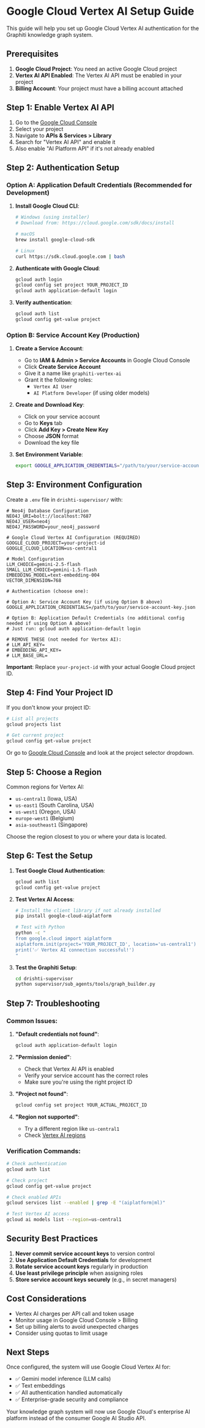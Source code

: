 # Google Cloud Vertex AI Setup Guide

This guide will help you set up Google Cloud Vertex AI authentication for the Graphiti knowledge graph system.

## Prerequisites

1. **Google Cloud Project**: You need an active Google Cloud project
2. **Vertex AI API Enabled**: The Vertex AI API must be enabled in your project
3. **Billing Account**: Your project must have a billing account attached

## Step 1: Enable Vertex AI API

1. Go to the [Google Cloud Console](https://console.cloud.google.com/)
2. Select your project
3. Navigate to **APIs & Services > Library**
4. Search for "Vertex AI API" and enable it
5. Also enable "AI Platform API" if it's not already enabled

## Step 2: Authentication Setup

### Option A: Application Default Credentials (Recommended for Development)

1. **Install Google Cloud CLI**:
   ```bash
   # Windows (using installer)
   # Download from: https://cloud.google.com/sdk/docs/install
   
   # macOS
   brew install google-cloud-sdk
   
   # Linux
   curl https://sdk.cloud.google.com | bash
   ```

2. **Authenticate with Google Cloud**:
   ```bash
   gcloud auth login
   gcloud config set project YOUR_PROJECT_ID
   gcloud auth application-default login
   ```

3. **Verify authentication**:
   ```bash
   gcloud auth list
   gcloud config get-value project
   ```

### Option B: Service Account Key (Production)

1. **Create a Service Account**:
   - Go to **IAM & Admin > Service Accounts** in Google Cloud Console
   - Click **Create Service Account**
   - Give it a name like `graphiti-vertex-ai`
   - Grant it the following roles:
     - `Vertex AI User`
     - `AI Platform Developer` (if using older models)

2. **Create and Download Key**:
   - Click on your service account
   - Go to **Keys** tab
   - Click **Add Key > Create New Key**
   - Choose **JSON** format
   - Download the key file

3. **Set Environment Variable**:
   ```bash
   export GOOGLE_APPLICATION_CREDENTIALS="/path/to/your/service-account-key.json"
   ```

## Step 3: Environment Configuration

Create a `.env` file in `drishti-supervisor/` with:

```env
# Neo4j Database Configuration
NEO4J_URI=bolt://localhost:7687
NEO4J_USER=neo4j
NEO4J_PASSWORD=your_neo4j_password

# Google Cloud Vertex AI Configuration (REQUIRED)
GOOGLE_CLOUD_PROJECT=your-project-id
GOOGLE_CLOUD_LOCATION=us-central1

# Model Configuration
LLM_CHOICE=gemini-2.5-flash
SMALL_LLM_CHOICE=gemini-1.5-flash
EMBEDDING_MODEL=text-embedding-004
VECTOR_DIMENSION=768

# Authentication (choose one):

# Option A: Service Account Key (if using Option B above)
GOOGLE_APPLICATION_CREDENTIALS=/path/to/your/service-account-key.json

# Option B: Application Default Credentials (no additional config needed if using Option A above)
# Just run: gcloud auth application-default login

# REMOVE THESE (not needed for Vertex AI):
# LLM_API_KEY=
# EMBEDDING_API_KEY=
# LLM_BASE_URL=
```

**Important**: Replace `your-project-id` with your actual Google Cloud project ID.

## Step 4: Find Your Project ID

If you don't know your project ID:

```bash
# List all projects
gcloud projects list

# Get current project
gcloud config get-value project
```

Or go to [Google Cloud Console](https://console.cloud.google.com/) and look at the project selector dropdown.

## Step 5: Choose a Region

Common regions for Vertex AI:
- `us-central1` (Iowa, USA)
- `us-east1` (South Carolina, USA)  
- `us-west1` (Oregon, USA)
- `europe-west1` (Belgium)
- `asia-southeast1` (Singapore)

Choose the region closest to you or where your data is located.

## Step 6: Test the Setup

1. **Test Google Cloud Authentication**:
   ```bash
   gcloud auth list
   gcloud config get-value project
   ```

2. **Test Vertex AI Access**:
   ```bash
   # Install the client library if not already installed
   pip install google-cloud-aiplatform

   # Test with Python
   python -c "
   from google.cloud import aiplatform
   aiplatform.init(project='YOUR_PROJECT_ID', location='us-central1')
   print('✅ Vertex AI connection successful!')
   "
   ```

3. **Test the Graphiti Setup**:
   ```bash
   cd drishti-supervisor
   python supervisor/sub_agents/tools/graph_builder.py
   ```

## Step 7: Troubleshooting

### Common Issues:

1. **"Default credentials not found"**:
   ```bash
   gcloud auth application-default login
   ```

2. **"Permission denied"**:
   - Check that Vertex AI API is enabled
   - Verify your service account has the correct roles
   - Make sure you're using the right project ID

3. **"Project not found"**:
   ```bash
   gcloud config set project YOUR_ACTUAL_PROJECT_ID
   ```

4. **"Region not supported"**:
   - Try a different region like `us-central1`
   - Check [Vertex AI regions](https://cloud.google.com/vertex-ai/docs/general/locations)

### Verification Commands:

```bash
# Check authentication
gcloud auth list

# Check project
gcloud config get-value project

# Check enabled APIs
gcloud services list --enabled | grep -E "(aiplatform|ml)"

# Test Vertex AI access
gcloud ai models list --region=us-central1
```

## Security Best Practices

1. **Never commit service account keys** to version control
2. **Use Application Default Credentials** for development
3. **Rotate service account keys** regularly in production
4. **Use least privilege principle** when assigning roles
5. **Store service account keys securely** (e.g., in secret managers)

## Cost Considerations

- Vertex AI charges per API call and token usage
- Monitor usage in Google Cloud Console > Billing
- Set up billing alerts to avoid unexpected charges
- Consider using quotas to limit usage

## Next Steps

Once configured, the system will use Google Cloud Vertex AI for:
- ✅ Gemini model inference (LLM calls)
- ✅ Text embeddings
- ✅ All authentication handled automatically
- ✅ Enterprise-grade security and compliance

Your knowledge graph system will now use Google Cloud's enterprise AI platform instead of the consumer Google AI Studio API. 